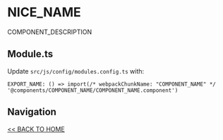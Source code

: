 # NICE_NAME

COMPONENT_DESCRIPTION

## Module.ts

Update `src/js/config/modules.config.ts` with:

`EXPORT_NAME: () => import(/* webpackChunkName: "COMPONENT_NAME" */ '@components/COMPONENT_NAME/COMPONENT_NAME.component')`

## Navigation

[<< BACK TO HOME](../README.md)
